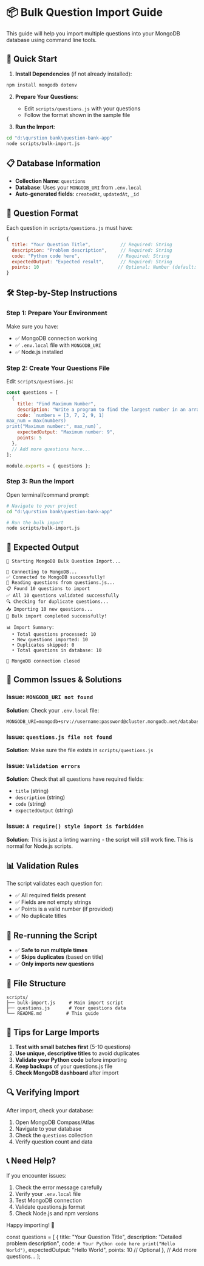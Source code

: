 # 📦 Bulk Question Import Guide

This guide will help you import multiple questions into your MongoDB database using command line tools.

## 🎯 Quick Start

1. **Install Dependencies** (if not already installed):
```bash
npm install mongodb dotenv
```

2. **Prepare Your Questions**:
   - Edit `scripts/questions.js` with your questions
   - Follow the format shown in the sample file

3. **Run the Import**:
```bash
cd "d:\qurstion bank\question-bank-app"
node scripts/bulk-import.js
```

## 📋 Database Information

- **Collection Name**: `questions`
- **Database**: Uses your `MONGODB_URI` from `.env.local`
- **Auto-generated fields**: `createdAt`, `updatedAt`, `_id`

## 📝 Question Format

Each question in `scripts/questions.js` must have:

```javascript
{
  title: "Your Question Title",           // Required: String
  description: "Problem description",     // Required: String  
  code: "Python code here",              // Required: String
  expectedOutput: "Expected result",      // Required: String
  points: 10                             // Optional: Number (default: 10)
}
```

## 🛠️ Step-by-Step Instructions

### Step 1: Prepare Your Environment

Make sure you have:
- ✅ MongoDB connection working
- ✅ `.env.local` file with `MONGODB_URI`
- ✅ Node.js installed

### Step 2: Create Your Questions File

Edit `scripts/questions.js`:

```javascript
const questions = [
  {
    title: "Find Maximum Number",
    description: "Write a program to find the largest number in an array",
    code: `numbers = [3, 7, 2, 9, 1]
max_num = max(numbers)
print("Maximum number:", max_num)`,
    expectedOutput: "Maximum number: 9",
    points: 5
  },
  // Add more questions here...
];

module.exports = { questions };
```

### Step 3: Run the Import

Open terminal/command prompt:

```bash
# Navigate to your project
cd "d:\qurstion bank\question-bank-app"

# Run the bulk import
node scripts/bulk-import.js
```

## 🎉 Expected Output

```
🚀 Starting MongoDB Bulk Question Import...

🔌 Connecting to MongoDB...
✅ Connected to MongoDB successfully!
📖 Reading questions from questions.js...
📋 Found 10 questions to import
✅ All 10 questions validated successfully
🔍 Checking for duplicate questions...
📥 Importing 10 new questions...
🎉 Bulk import completed successfully!

📊 Import Summary:
  • Total questions processed: 10
  • New questions imported: 10
  • Duplicates skipped: 0
  • Total questions in database: 10

🔌 MongoDB connection closed
```

## 🚨 Common Issues & Solutions

### Issue: `MONGODB_URI not found`
**Solution**: Check your `.env.local` file:
```env
MONGODB_URI=mongodb+srv://username:password@cluster.mongodb.net/database
```

### Issue: `questions.js file not found`
**Solution**: Make sure the file exists in `scripts/questions.js`

### Issue: `Validation errors`
**Solution**: Check that all questions have required fields:
- `title` (string)
- `description` (string)
- `code` (string)
- `expectedOutput` (string)

### Issue: `A require() style import is forbidden`
**Solution**: This is just a linting warning - the script will still work fine. This is normal for Node.js scripts.

## 📊 Validation Rules

The script validates each question for:
- ✅ All required fields present
- ✅ Fields are not empty strings
- ✅ Points is a valid number (if provided)
- ✅ No duplicate titles

## 🔄 Re-running the Script

- ✅ **Safe to run multiple times**
- ✅ **Skips duplicates** (based on title)
- ✅ **Only imports new questions**

## 📁 File Structure

```
scripts/
├── bulk-import.js     # Main import script
├── questions.js       # Your questions data
└── README.md         # This guide
```

## 🎯 Tips for Large Imports

1. **Test with small batches first** (5-10 questions)
2. **Use unique, descriptive titles** to avoid duplicates
3. **Validate your Python code** before importing
4. **Keep backups** of your questions.js file
5. **Check MongoDB dashboard** after import

## 🔍 Verifying Import

After import, check your database:
1. Open MongoDB Compass/Atlas
2. Navigate to your database
3. Check the `questions` collection
4. Verify question count and data

## 📞 Need Help?

If you encounter issues:
1. Check the error message carefully
2. Verify your `.env.local` file
3. Test MongoDB connection
4. Validate questions.js format
5. Check Node.js and npm versions

Happy importing! 🚀



const questions = [
  {
    title: "Your Question Title",
    description: "Detailed problem description",
    code: `# Your Python code here
print("Hello World")`,
    expectedOutput: "Hello World",
    points: 10  // Optional
  },
  // Add more questions...
];